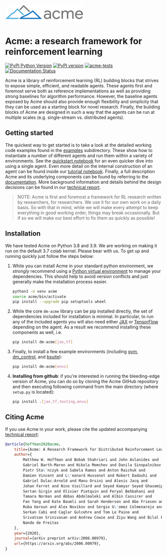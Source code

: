 <img src="docs/imgs/acme.png" width="50%">

# Acme: a research framework for reinforcement learning

[![PyPI Python Version][pypi-versions-badge]][pypi]
[![PyPI version][pypi-badge]][pypi]
[![acme-tests][tests-badge]][tests]
[![Documentation Status][rtd-badge]][documentation]

[pypi-versions-badge]: https://img.shields.io/pypi/pyversions/dm-acme
[pypi-badge]: https://badge.fury.io/py/dm-acme.svg
[pypi]: https://pypi.org/project/dm-acme/
[tests-badge]: https://github.com/deepmind/acme/workflows/acme-tests/badge.svg
[tests]: https://github.com/deepmind/acme/actions/workflows/ci.yml
[rtd-badge]: https://readthedocs.org/projects/dm-acme/badge/?version=latest

Acme is a library of reinforcement learning (RL) building blocks that strives to
expose simple, efficient, and readable agents. These agents first and foremost
serve both as reference implementations as well as providing strong baselines
for algorithm performance. However, the baseline agents exposed by Acme should
also provide enough flexibility and simplicity that they can be used as a
starting block for novel research. Finally, the building blocks of Acme are
designed in such a way that the agents can be run at multiple scales (e.g.
single-stream vs. distributed agents).

## Getting started

The quickest way to get started is to take a look at the detailed working code
examples found in the [examples] subdirectory. These show how to instantiate a
number of different agents and run them within a variety of environments. See
the [quickstart notebook][Quickstart] for an even quicker dive into using a
single agent. Even more detail on the internal construction of an agent can be
found inside our [tutorial notebook][Tutorial]. Finally, a full description Acme
and its underlying components can be found by referring to the [documentation].
More background information and details behind the design decisions can be found
in our [technical report][Paper].

> NOTE: Acme is first and foremost a framework for RL research written by
> researchers, for researchers. We use it for our own work on a daily basis. So
> with that in mind, while we will make every attempt to keep everything in good
> working order, things may break occasionally. But if so we will make our best
> effort to fix them as quickly as possible!

[examples]: examples/
[tutorial]: https://github.com/deepmind/acme/blob/master/examples/tutorial.ipynb
[quickstart]: https://github.com/deepmind/acme/blob/master/examples/quickstart.ipynb
[documentation]: https://dm-acme.readthedocs.io/
[paper]: https://arxiv.org/abs/2006.00979

## Installation

We have tested Acme on Python 3.8 and 3.9. We are working on making it run on
the default 3.7 colab kernel. Please bear with us.
To get up and running quickly just follow the steps below:

1.  While you can install Acme in your standard python environment, we
    *strongly* recommend using a
    [Python virtual environment](https://docs.python.org/3/tutorial/venv.html)
    to manage your dependencies. This should help to avoid version conflicts and
    just generally make the installation process easier.

    ```bash
    python3 -m venv acme
    source acme/bin/activate
    pip install --upgrade pip setuptools wheel
    ```

1.  While the core `dm-acme` library can be pip installed directly, the set of
    dependencies included for installation is minimal. In particular, to run any
    of the included agents you will also need either [JAX] or [TensorFlow]
    depending on the agent. As a result we recommend installing these components
    as well, i.e.

    ```bash
    pip install dm-acme[jax,tf]
    ```

1.  Finally, to install a few example environments (including [gym],
    [dm_control], and [bsuite]):

    ```bash
    pip install dm-acme[envs]
    ```

1.  **Installing from github**: if you're interested in running the
    bleeding-edge version of Acme, you can do so by cloning the Acme GitHub
    repository and then executing following command from the main directory
    (where `setup.py` is located):

    ```bash
    pip install .[jax,tf,testing,envs]
    ```

## Citing Acme

If you use Acme in your work, please cite the updated accompanying
[technical report][paper]:

```bibtex
@article{hoffman2020acme,
    title={Acme: A Research Framework for Distributed Reinforcement Learning},
    author={
        Matthew W. Hoffman and Bobak Shahriari and John Aslanides and
        Gabriel Barth-Maron and Nikola Momchev and Danila Sinopalnikov and
        Piotr Sta\'nczyk and Sabela Ramos and Anton Raichuk and
        Damien Vincent and L\'eonard Hussenot and Robert Dadashi and
        Gabriel Dulac-Arnold and Manu Orsini and Alexis Jacq and
        Johan Ferret and Nino Vieillard and Seyed Kamyar Seyed Ghasemipour and
        Sertan Girgin and Olivier Pietquin and Feryal Behbahani and
        Tamara Norman and Abbas Abdolmaleki and Albin Cassirer and
        Fan Yang and Kate Baumli and Sarah Henderson and Abe Friesen and
        Ruba Haroun and Alex Novikov and Sergio G\'omez Colmenarejo and
        Serkan Cabi and Caglar Gulcehre and Tom Le Paine and
        Srivatsan Srinivasan and Andrew Cowie and Ziyu Wang and Bilal Piot and
        Nando de Freitas
    },
    year={2020},
    journal={arXiv preprint arXiv:2006.00979},
    url={https://arxiv.org/abs/2006.00979},
}
```

[JAX]: https://github.com/google/jax
[TensorFlow]: https://tensorflow.org
[gym]: https://github.com/openai/gym
[dm_control]: https://github.com/deepmind/dm_env
[dm_env]: https://github.com/deepmind/dm_env
[bsuite]: https://github.com/deepmind/bsuite
